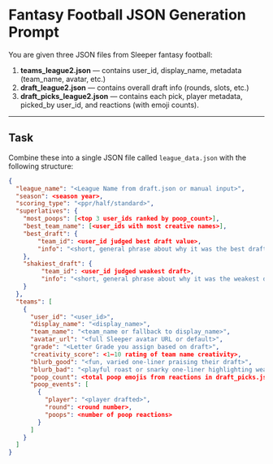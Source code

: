 # Fantasy Football JSON Generation Prompt

You are given three JSON files from Sleeper fantasy football:

1. **teams_league2.json** — contains user_id, display_name, metadata (team_name, avatar, etc.)
2. **draft_league2.json** — contains overall draft info (rounds, slots, etc.)
3. **draft_picks_league2.json** — contains each pick, player metadata, picked_by user_id, and reactions (with emoji counts).

---

## Task
Combine these into a single JSON file called `league_data.json` with the following structure:

```json
{
  "league_name": "<League Name from draft.json or manual input>",
  "season": <season year>,
  "scoring_type": "<ppr/half/standard>",
  "superlatives": {
    "most_poops": [<top 3 user_ids ranked by poop_count>],
    "best_team_name": [<user_ids with most creative names>],
    "best_draft": {
        "team_id": <user_id judged best draft value>,
        "info": "<short, general phrase about why it was the best draft (no player names or round numbers)>"
    },
    "shakiest_draft": {
         "team_id": <user_id judged weakest draft>,
         "info": "<short, general phrase about why it was the weakest draft (no player names or round numbers)>"
    }
  },
  "teams": [
    {
      "user_id": "<user_id>",
      "display_name": "<display_name>",
      "team_name": "<team_name or fallback to display_name>",
      "avatar_url": "<full Sleeper avatar URL or default>",
      "grade": "<Letter Grade you assign based on draft>",
      "creativity_score": <1–10 rating of team name creativity>,
      "blurb_good": "<fun, varied one-liner praising their draft>",
      "blurb_bad": "<playful roast or snarky one-liner highlighting weaknesses>",
      "poop_count": <total poop emojis from reactions in draft_picks.json>,
      "poop_events": [
        {
          "player": "<player drafted>",
          "round": <round number>,
          "poops": <number of poop reactions>
        }
      ]
    }
  ]
}
